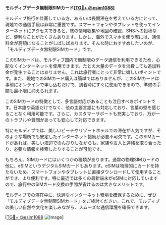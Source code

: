 **モルディブデータ無制限SIMカード[[TG💪+ @esim1088](https://t.me/s/esim1088)]**

モルディブ旅行を計画している方、あるいは長期滞在を考えている方にとって、現地での通信手段は非常に重要です。スマートフォンやタブレットを使ってインターネットにアクセスできると、旅の情報収集や地図の確認、SNSへの投稿など、便利なことがたくさんあります。しかし、海外でスマホを使う際には、通信料金が高額になることがしばしばあります。そんな時におすすめしたいのが、「モルディブデータ無制限SIMカード」です。

このSIMカードは、モルディブ国内で無制限のデータ通信を利用できるため、心配なくインターネットを使用できます。たとえ大量のデータを消費しても追加料金が発生することはありません。これは旅行者にとって非常に嬉しいポイントです。また、現地でのSIMカード購入は簡単ではありませんが、このSIMカードは事前にオンラインで申し込むだけで、到着時にすぐに使用できるので、準備の手間も最小限に抑えられます。

このSIMカードの特徴として、多言語対応があることも注目すべきポイントです。日本語や英語だけでなく、他の主要言語にも対応しており、言葉の壁を感じることなく利用可能です。さらに、カスタマーサポートも充実しており、万が一のトラブルや質問があっても安心して対応できます。

特にモルディブでは、美しいビーチやリゾートホテルでの滞在が人気ですが、そのような場所でも安定したインターネット接続が必要不可欠です。このSIMカードがあれば、美しい海辺でのんびりしながらも、家族や友人と連絡を取り合ったり、必要な情報を検索したりすることが可能です。

もちろん、SIMカードにはいくつかの種類があります。通常の物理SIMカードの他に、eSIMというデジタルSIMカードもあります。eSIMは物理的にカードを持たないため、スマートフォンやタブレットに直接ダウンロードして使用することができ、より便利です。特に最近では多くの最新端末がeSIMに対応していますので、旅行中のSIMカード交換の手間が省けるのは大きなメリットです。

モルディブでの滞在中に、快適なインターネット環境を確保するために、ぜひ「モルディブデータ無制限SIMカード」をご検討ください。これで、モルディブの美しい自然や文化を楽しみながら、スムーズな通信環境を確保できます。

[[TG💪+ @esim1088](https://t.me/s/esim1088) ![Image](https://i.postimg.cc/Y0z9fWf4/image.png)]